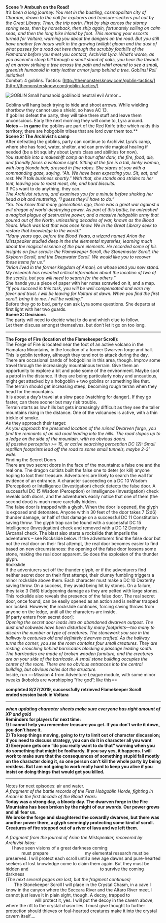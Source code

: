 **Scene 1: Ambush on the Road!**  
_It’s been a long journey. You met in the bustling, cosmopolitan city of Chardon, drawn to the call for explorers and treasure-seekers put out by the Great Library. Then, the trip north. First by ship across the stormy spring seas, then by horseback, then ship again, fortunately sailing on calm seas, and then the long hike inland by foot. This morning your escorts turned for Voltara, warning you about the dangers on the road. But you still have another few hours walk in the growing twilight gloom and the dust of what passes for a road out here through the scrubby foothills of the Fiamatara before you meet you contact, Archivist Lyra. What’s worse, as you ascend a steep hill through a small stand of oaks, you hear the thwack of an arrow striking a tree across the path and whirl around to see a small, greenish humanoid in ratty leather armor jump behind a tree. Goblins! Roll initiative!_   
Combat: 4 goblins. Tactics: [http://themonstersknow.com/goblin-tactics/](http://themonstersknow.com/goblin-tactics/)

![GOBLIN Small humanoid goblinoid neutral evil Armor...](Exported%20image%2020251029101741-0.png)

Goblins will hang back trying to hide and shoot arrows. While wielding shortbow they cannot use a shield, so have AC 13.   
If goblins defeat the party, they will take there stuff and leave them unconscious. Early the next morning they will come to, Lyra around.   
**Notes -- in game** the goblins are part of the Red Knife tribe which raids this territory; there are hobgoblin tribes that are lord over them too.**  
**Scene 2: The Archivist’s camp**  
After defeating the goblins, party can continue to Archivist Lyra’s camp, where she has food, water, shelter, and can provide magical healing if needed (be a bit squishy about Lyra’s class and abilities for now).   
_You stumble into a makeshift camp an hour after dark, the fire, food, ale, and friendly faces a welcome sight. Sitting at the fire is a tall, lanky woman, with long blonde hair, dressed in fine robes. She stares at you with a commanding gaze, saying, “Ah. We have been expecting you. Sit, eat, and rest. We’ll talk business shortly.”_ _With that, she stands and strides to her tent, leaving you to roast meat, ale, and hard biscuits._  
If PCs want to do anything, they can.  
_The Archivist returns, and examines you for a minute before shaking her head a bit and muttering, “I guess they’ll have to do.”_   
_“So. You know that many generations ago, there was a great war against a evil dragon of world-destroying power. As part of this battle, he unleashed a magical plague of destructive power, and a massive hobgoblin army that poured out of the North, unleashing decades of war, known as the Blood Years. Much was lost that was once know. We in the Great Library seek to restore that knowledge to the world.”_  
_“Many years ago, before the Blood Years, a wizard named Arion the Mistspeaker studied deep in the the elemental mysteries, learning much about the magical essence of the pure elements. He recorded some of his insights on four scrolls: the Flamekeeper Scroll, the Stonemaster Scroll, the Skyborn Scroll, and the Deepwater Scroll. We would like you to recover these items for us.”_  
_“Arion lived in the former kingdom of Amani, on whose land you now stand. My research has revealed critical information about the location of two of the scrolls, but you will need to search for the others.”_  
She hands you a piece of paper with her notes scrawled on it, and a map.   
_“If you succeed in this task, you will be well compensated and earn my favor and trust. I will be leaving for Voltara at dawn. When you find the first scroll, bring it to me. I will be waiting.”_  
Before they go to bed, party can ask Lyra some questions. She departs at first light with her two guards.   
**Scene 3: Decisions**  
The party will need to decide what to do and which clue to follow.  
Let them discuss amongst themselves, but don’t let it go on too long.   
****************  
**The Forge of Fire (location of the Flamekeeper Scroll):**  
The Forge of Fire is located near the foot of an active volcano in the Fiamatara Mountains, in the location of a former Dwarven forge and hall. This is goblin territory, although they tend not to attack during the day. There are occasional bands of hobgoblins in this area, though. Improv some travel through the increasingly mountainous terrain. Give them an opportunity to explore a bit and poke some of the environment. Maybe spot a patrol in the distance. If they are being particularly noisy and uncautious, might get attacked by a hobgoblin + two goblins or something like that.  
The terrain should get increasing steep, becoming rough terran when they head for the mountains.   
It is about a day’s travel at a slow pace (watching for danger). If they go faster, can there sooner but may risk trouble.   
Terrain starts as low hills but gets increasingly difficult as they see the taller mountains rising in the distance. One of the volcanoes is active, with a thin trickle of smoke.   
As they approach their target:  
_As you approach the presumed location of the ruined Dwarven forge, you find the remnants of an old road leading into the hills. The road slopes up to a ledge on the side of the mountain, with no obvious doors._  
_(if passive perception \>= 15, or active searching perception DC 12): Small reptilian footprints lead off the road to some small tunnels, maybe 2-3’ wide._   
Finding the Secret Doors   
There are two secret doors in the face of the mountains: a false one and the real one. The dragon cultists built the false one to deter (or kill) anyone hoping to loot their treasure. Adventurers are likely to search the wall for evidence of an entrance. A character succeeding on a DC 10 Wisdom (Perception) or Intelligence (Investigation) check detects the false door. A successful DC 15 Wisdom (Perception) or Intelligence (Investigation) check reveals both doors, and the adventurers easily notice that one of them (the second door) is much more carefully hidden.   
The false door is trapped with a glyph. When the door is opened, the glyph is exposed and detonates. Anyone within 30 feet of the door takes 7 (2d6) thunder damage, or half of that damage on a successful DC 11 Constitution saving throw. The glyph trap can be found with a successful DC 15 Intelligence (Investigation) check and removed with a DC 12 Dexterity (Arcana) check. The blast also starts a rockslide that imperils the adventurers – see Rockslide below. If the adventurers find the false door but not the real door on their first attempt, the real door becomes easier to find based on new circumstances: the opening of the false door loosens some stone, making the real door apparent. So does the explosion of the thunder glyph.   
Rockslide   
If the adventurers set off the thunder glyph, or if the adventurers find neither secret door on their first attempt, their clumsy fumbling triggers a minor rockslide above them. Each character must make a DC 10 Dexterity saving throw. On a success, they avoid being hit by stones. On a failure, they take 3 (1d6) bludgeoning damage as they are pelted with large stones. This rockslide also reveals the presence of the false door. The real secret door, once found, can be easily opened as an action and is neither trapped nor locked. However, the rockslide continues, forcing saving throws from anyone on the ledge, until all the characters are inside.   
[if party enters from secret door]:  
_Opening the secret door leads into an abandoned dwarven outpost. The dust and cobwebs have been disturbed by many footprints—too many to discern the number or type of creatures. The stonework you see in the hallway is centuries old and definitely dwarven crafted. As the hallway turns the corner, you see the room contains four small creatures. They are resting, crouching behind barricades blocking a passage leading south. The barricades are made of broken wooden furniture, and the creatures are on your side of the barricade. A small stone building occupies the center of the room. There are no obvious entrances into the central building, but obvious holes dot the structure._   
Inside, run ==Mission 4 from Adventure League module, with some minor tweaks (kobolds are worshipping “fire god”; like this== 
 
**completed 8/27/2019, successfully retrieved Flamekeeper Scroll**  
**ended session back in Voltara**
 
*********************************************************************************************************************  
***when updating character sheets make sure everyone has right amount of XP and gold***  
**Reminders for players for next time:**  
**1) I cannot help you remember treasure you get. If you don’t write it down, you don’t have it.**  
**2) To keep things moving, going to try to limit out of character discussion; if you need to discuss strategy, you can do it in character all you want**  
**3) Everyone gets one “do you really want to do that” warning when you do something that might be foolhardy. If you say yes, it happens. I will work to make sure that the consequences of something stupid fall mostly on the character doing it, so one person can’t kill the whole party by being reckless. But I am not going to work really hard to keep you alive if you insist on doing things that would get you killed.**  
*********************************************************************************************************************  
Notes for next episodes: air and water.  
_A fragment of the battle records of the First Hobgoblin Horde, fighting in Amani in the first decade of the Blood Years:_  
**Today was a strong day, a bloody day. The dwarven forge in the Fire Mountains has been broken by the might of our swords. Our power grows and all fear us.**   
**We broke the forge and slaughtered the cowardly dwarves, but there was another power there, a glyph seemingly protecting some kind of scroll. Creatures of fire stepped out of a river of lava and we left them.** 
   

_A fragment from the journal of Arion the Mistspeaker, recovered by Archivist Istos:_  
     I have seen visions of a great darkness coming                       
             must prepare                              my elemental research must be preserved. I will protect each scroll until a new age dawns and pure-hearted seekers of lost knowledge come to claim them again. But they must be hidden and                                                           to survive the coming darkness  
_(The next several pages are lost, but the fragment continues)_      
       The Stonekeeper Scroll I will place in the Crystal Chasm, in a cave I know in the canyon where the Seccara River and the Altaro River meet. I cannot just leave it in plain sight, though. A decoy, trapped to   
                        will protect it, yes. I will put the decoy in the cavern above, where the rift to the crystal chasm lies. I must give thought to further protection should thieves or foul-hearted creatures make it into the crystal cavern itself….